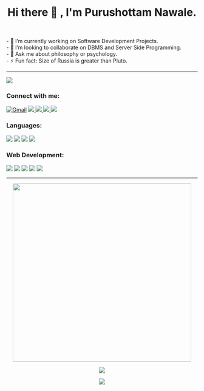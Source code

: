 <h1 align="center">Hi there 👋 , I'm Purushottam Nawale. </h1><br>

<p>
- 🔭 I’m currently working on Software Development Projects.<br>
- 🤔 I’m looking to collaborate on DBMS and Server Side Programming.<br>
- 💬 Ask me about philosophy or psychology.<br>
- ⚡ Fun fact: Size of Russia is greater than Pluto.<br>
</p>
<hr>

![](https://komarev.com/ghpvc/?username=purushottamnawale)

<div>
<h3>Connect with me:</h3>
<a href="mailto:nawalepurushottam@gmail.com"><img alt="Gmail" src="https://img.shields.io/badge/Gmail-D14836?style=for-the-badge&logo=gmail&logoColor=white"/></a>
<a href="https://auth.geeksforgeeks.org/user/purushottamnawale/" target="_blank" rel="noreferrer"  > <img src="https://img.shields.io/badge/GeeksforGeeks-298D46?style=for-the-badge&logo=geeksforgeeks&logoColor=white"/> </a>
<a href="https://www.kaggle.com/purushottamnawale" target="_blank" rel="noreferrer"  > <img src="https://img.shields.io/badge/Kaggle-20BEFF?style=for-the-badge&logo=Kaggle&logoColor=white"/> </a>
<a href="https://www.sololearn.com/profile/25352930" target="_blank" rel="noreferrer"  > <img src="https://img.shields.io/badge/-Sololearn-3a464b?style=for-the-badge&logo=Sololearn&logoColor=white"/> </a>
<a href="https://www.hackerrank.com/nawalepb" target="_blank" rel="noreferrer"  > <img src="https://img.shields.io/badge/-Hackerrank-2EC866?style=for-the-badge&logo=HackerRank&logoColor=white"/> </a> 
</br>
</div>

<div>
<h3>Languages:</h3>
  <img src=https://img.shields.io/badge/C-00599C?style=for-the-badge&logo=c&logoColor=white>
  <img src=https://img.shields.io/badge/C%2B%2B-00599C?style=for-the-badge&logo=c%2B%2B&logoColor=white>
  <img src=https://img.shields.io/badge/Java-ED8B00?style=for-the-badge&logo=openjdk&logoColor=white>
  <img src=https://img.shields.io/badge/Python-3776AB?style=for-the-badge&logo=python&logoColor=white>
</div>


<div>
<h3>Web Development:</h3>
  <img src=https://img.shields.io/badge/HTML5-E34F26?style=for-the-badge&logo=html5&logoColor=white>
  <img src=https://img.shields.io/badge/CSS3-1572B6?style=for-the-badge&logo=css3&logoColor=white>
  <img src=https://img.shields.io/badge/JavaScript-F7DF1E?style=for-the-badge&logo=javascript&logoColor=black>
  <img src=https://img.shields.io/badge/PHP-777BB4?style=for-the-badge&logo=php&logoColor=white>
  <img src=https://img.shields.io/badge/React-20232A?style=for-the-badge&logo=react&logoColor=61DAFB>
</div>
<hr>




<p align="center"><img src="https://github-readme-stats.vercel.app/api?username=purushottamnawale&show_icons=true&locale=en&count_private=true&theme=tokyonight" width="470"/></P>
<p align="center"><img  src="https://github-readme-streak-stats.herokuapp.com/?user=purushottamnawale&theme=tokyonight"/></p>
<p align="center"><img src="https://github-readme-stats.vercel.app/api/top-langs/?username=purushottamnawale&layout=compact&exclude_repo=PPL_Assignments&theme=tokyonight"/></p>






<!-- ### Hi there 👋 -->

<!--
**purushottamnawale/purushottamnawale** is a ✨ _special_ ✨ repository because its `README.md` (this file) appears on your GitHub profile.

Here are some ideas to get you started:

- 🔭 I’m currently working on Software Development Projects.
- 🌱 I’m currently learning Data Structure & Algorithms.
- 👯 I’m looking to collaborate on Web Development Projects.
- 🤔 I’m looking for help with DBMS and server side programming.
- 💬 Ask me about philosophy or psychology.
- 📫 How to reach me: nawalepurushottam@gmail.com
- 😄 Pronouns: 
- ⚡ Fun fact: Size of Russia is greater than Pluto.
-->
